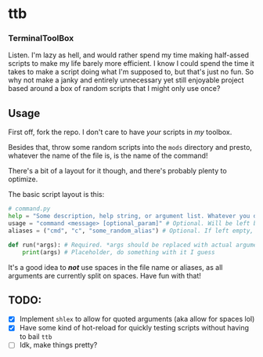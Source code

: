 # ttb
### TerminalToolBox
Listen. I'm lazy as hell, and would rather spend my time making half-assed scripts to make my life
barely more efficient. I know I could spend the time it takes to make a script doing what I'm supposed
to, but that's just no fun. So why not make a janky and entirely unnecessary yet still enjoyable
project based around a box of random scripts that I might only use once?


## Usage

First off, fork the repo. I don't care to have *your* scripts in *my* toolbox.

Besides that, throw some random scripts into the `mods` directory and presto, whatever the name
of the file is, is the name of the command!

There's a bit of a layout for it though, and there's probably plenty to optimize.

The basic script layout is this:


```python
# command.py
help = "Some description, help string, or argument list. Whatever you decide." # Optional. Will be left blank if it doesn't exist
usage = "command <message> [optional_param]" # Optional. Will be left blank if it doesn't exist. Good idea to have though.
aliases = ("cmd", "c", "some_random_alias") # Optional. If left empty, it can only be run from the name of the file.

def run(*args): # Required. *args should be replaced with actual argument names
    print(args) # Placeholder, do something with it I guess
```
It's a good idea to __*not*__ use spaces in the file name or aliases, as all arguments are currently split on spaces.
Have fun with that!

## TODO:
- [X] Implement `shlex` to allow for quoted arguments (aka allow for spaces lol)
- [X] Have some kind of hot-reload for quickly testing scripts without having to bail `ttb`
- [ ] Idk, make things pretty?